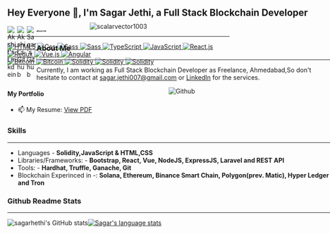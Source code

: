 <p align="center">
  <img src="https://readme-typing-svg.herokuapp.com?color=1AF761&lines=Blockchain+%7C%7C+Defi+%7C%7C+NFT+Game+Enthusiastic;React+%7C%7C+Vue+%7C%7C+Python+%7C%7C+Django+Enthusiastic;Learning+New+Things+Everyday;Never+Stop+Learning!&center=true&width=800&height=45" alt="scalarvector1003">
</p>

<hr/>
<div>
  <a href="https://github.com/viking03265">
    <img alt="HTML5" src="https://img.shields.io/badge/HTML5-E34F26?style=plastic&logo=html5&logoColor=white" />
  </a>
  <a href="https://github.com/viking03265">
    <img alt="Css" src="https://img.shields.io/badge/CSS-239120?&style=plastic&logo=css3&logoColor=white" />
  </a>
  <a href="https://github.com/viking03265">
    <img alt="Sass" src="https://img.shields.io/badge/Sass-CC6699?style=plastic&logo=sass&logoColor=white" />
  </a>
   <a href="https://github.com/viking03265">
    <img alt="Sass" src="https://img.shields.io/badge/Tailwind CSS-yellow?style=plastic&logo=tailwind CSS&logoColor=white" />
  </a>
  <a href="https://github.com/viking03265">
    <img alt="TypeScript" src="https://img.shields.io/badge/-TypeScript-007ACC?style=plastic&logo=typescript&logoColor=white" />
  </a>
  <a href="https://github.com/viking03265">
    <img alt="JavaScript" src="https://img.shields.io/badge/JavaScript-11bb44?style=plastic&logo=javascript&logoColor=white" />
  </a>
  <a href="https://github.com/viking03265">
    <img alt="React.js" src="https://img.shields.io/badge/-ReactJS-blue?style=plastic&logo=react&logoColor=white" />
  </a>
  <a href="https://github.com/viking03265">
    <img alt="Redux" src="https://img.shields.io/badge/-Redux-764ABC?style=plastic&logo=redux&logoColor=white" />
  </a>
  <a href="https://github.com/viking03265">
    <img alt="Vue.js" src="https://img.shields.io/badge/Vue.js-35495E?style=plastic&logo=vue.js&logoColor=4FC08D" />
  </a>
   <a href="https://github.com/viking03265">
    <img alt="Angular" src="https://img.shields.io/badge/-Angular-DD0031?style=plastic&logo=angular&logoColor=white" />
  </a>
</div>

<div>
  <a href="https://github.com/viking03265">
    <img alt="Bitcoin" src="https://img.shields.io/badge/Bitcoin-ab790d?style=plastic&logo=bitcoin&logoColor=white" />
  </a>
  <a href="https://github.com/viking03265">
    <img alt="Bitcoin" src="https://img.shields.io/badge/Ethereum-442288?style=plastic&logo=ethereum&logoColor=white" />
  </a>
  <a href="https://github.com/viking03265">
    <img alt="Solidity" src="https://img.shields.io/badge/Solidity-blue?style=plastic&logo=solidity&logoColor=white" />
  </a>
  <a href="https://github.com/viking03265">
    <img alt="Solidity" src="https://img.shields.io/badge/Rust-443330?style=plastic&logo=rust&logoColor=white" />
  </a>
  <a href="https://github.com/viking03265">
    <img alt="Solidity" src="https://img.shields.io/badge/Web3.js-11aa33?style=plastic&logo=web3.js&logoColor=white" />
  </a>
</div>
<div style="position:absolute; top:0">


## Hey Everyone 👋, I'm Sagar Jethi, a Full Stack Blockchain Developer ##

<a href="https://www.linkedin.com/in/sagarjethi">
  <img align="left" alt="Akshit's Linkdein" width="22px" src="https://cdn.jsdelivr.net/npm/simple-icons@v3/icons/linkedin.svg" />
</a>
<a href="mailto:sagar.jethi007@gmail.com">
  <img align="left" alt="Akshit's Github" width="22px" src="https://cdn.jsdelivr.net/npm/simple-icons@v3/icons/gmail.svg" />
</a>
<a href="https://github.com/sagarjethi">
  <img align="left" alt="Sagar's Github" width="22px" src="https://cdn.jsdelivr.net/npm/simple-icons@v3/icons/github.svg" />
</a>
<a href="https://sagarjethi.com">
  <img align="left" alt="Sagar's Github" width="22px" src="https://raw.githubusercontent.com/simple-icons/simple-icons/develop/icons/aboutdotme.svg" />
 </a>
&nbsp;

### About Me ###
----------------------------------------------------------------------------------------------------------------------------
Currently, I am working as  Full Stack Blockchain Developer  as Freelance, Ahmedabad,So don't hesitate to contact at sagar.jethi007@gmail.com or [LinkedIn](https://www.linkedin.com/in/sagarjethi) for the services.

<img width="50%" align="right" alt="Github" src="https://raw.githubusercontent.com/onimur/.github/master/.resources/git-header.svg" />

#### My Portfolio ####
- 📫 My Resume: [View PDF](https://cvdesignr.com/p/620ce2bbecb2c)


### Skills ###
----------------------------------------------------------------------------------------------------------------------------
- Languages - **Solidity,JavaScript & HTML,CSS**
- Libraries/Frameworks: - **Bootstrap, React, Vue, NodeJS, ExpressJS, Laravel and REST API**
- Tools: - **Hardhat, Truffle, Ganache, Git**
- Blockchain Experinced in -: **Solana, Ethereum, Binance Smart Chain, Polygon(prev. Matic), Hyper Ledger and Tron**

### Github Readme Stats ###
----------------------------------------------------------------------------------------------------------------------------
<a href="https://profile-summary-for-github.com/user/sagarjethi">
  <img align="left" height="170px" src="https://github-readme-stats.vercel.app/api?username=sagarjethi&show_icons=true&line_height=27&count_private=true&include_all_commits=true" alt="sagarhethi's GitHub stats"/>
  <img height="170px" src="https://github-readme-stats.vercel.app/api/top-langs/?username=sagarjethi&hide_langs_below=5&layout=compact" alt="Sagar's language stats"/>
</a>
</div>

